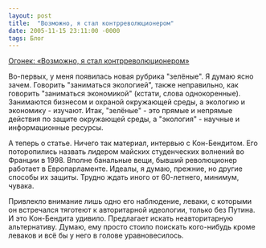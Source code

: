 ```yaml
---
layout: post
title:  "Возможно, я стал контрреволюционером"
date: 2005-11-15 23:11:00 -0000
tags: Блог
---
```


[Огонек: «Возможно, я стал контрреволюционером»](http://www.ogoniok.com/4915/5/)

Во-первых, у меня появилась новая рубрика "зелёные". Я думаю ясно зачем. Говорить "заниматься экологией", также неправильно, как говорить "заниматься экономикой" (кстати, слова однокоренные). Занимаются бизнесом и охраной окружающей среды, а экологию и экономику - изучают. Итак, "зелёные" - это прямые и непрямые действия по защите окружающей среды, а "экология" - научные и информационные ресурсы.

А теперь о статье. Ничего так материал, интервью с Кон-Бендитом. Его поторопились назвать лидером майских студенческих волнений во Франции в 1998. Вполне банальные вещи, бывший революционер работает в Европарламенте. Идеалы, я думаю, прежние, но другие способы их защиты. Трудно ждать иного от 60-летнего, минимум, чувака.

Привлекло внимание лишь одно его наблюдение, леваки, с которыми он встречался тяготеют к авторитарной идеологии, только без Путина. И это Кон-Бендита удивило. Предлагает искать неавторитарную альтернативу. Думаю, ему просто стоило поискать кого-нибудь кроме леваков и всё бы у него в голове уравновесилось.